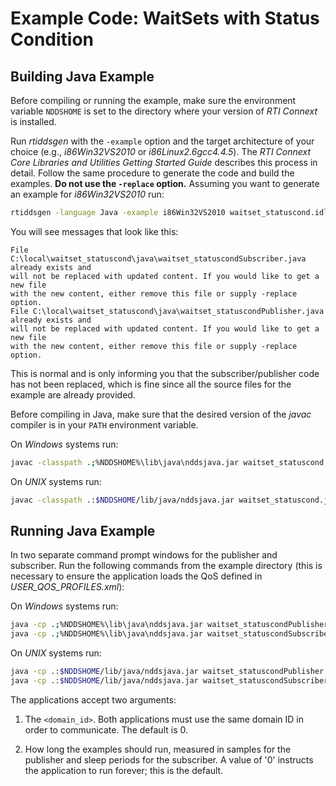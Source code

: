 # Example Code: WaitSets with Status Condition

## Building Java Example

Before compiling or running the example, make sure the environment variable
`NDDSHOME` is set to the directory where your version of *RTI Connext* is
installed.

Run *rtiddsgen* with the `-example` option and the target architecture of your
choice (e.g., *i86Win32VS2010* or *i86Linux2.6gcc4.4.5*). The *RTI Connext Core
Libraries and Utilities Getting Started Guide* describes this process in detail.
Follow the same procedure to generate the code and build the examples. **Do not
use the `-replace` option.** Assuming you want to generate an example for
*i86Win32VS2010* run:

```sh
rtiddsgen -language Java -example i86Win32VS2010 waitset_statuscond.idl
```

You will see messages that look like this:

```
File C:\local\waitset_statuscond\java\waitset_statuscondSubscriber.java already exists and
will not be replaced with updated content. If you would like to get a new file
with the new content, either remove this file or supply -replace option.
File C:\local\waitset_statuscond\java\waitset_statuscondPublisher.java already exists and
will not be replaced with updated content. If you would like to get a new file
with the new content, either remove this file or supply -replace option.
```

This is normal and is only informing you that the subscriber/publisher code has
not been replaced, which is fine since all the source files for the example are
already provided.

Before compiling in Java, make sure that the desired version of the *javac*
compiler is in your `PATH` environment variable.

On *Windows* systems run:

```sh
javac -classpath .;%NDDSHOME%\lib\java\nddsjava.jar waitset_statuscond.java waitset_statuscondSeq.java waitset_statuscondTypeSupport.java waitset_statuscondTypeCode.java waitset_statuscondDataReader.java waitset_statuscondDataWriter.java waitset_statuscondSubscriber.java waitset_statuscondPublisher.java
```

On *UNIX* systems run:

```sh
javac -classpath .:$NDDSHOME/lib/java/nddsjava.jar waitset_statuscond.java waitset_statuscondSeq.java waitset_statuscondTypeSupport.java waitset_statuscondTypeCode.java waitset_statuscondDataReader.java waitset_statuscondDataWriter.java waitset_statuscondSubscriber.java waitset_statuscondPublisher.java
```

## Running Java Example

In two separate command prompt windows for the publisher and subscriber.
Run the following commands from the example directory (this is necessary to
ensure the application loads the QoS defined in *USER_QOS_PROFILES.xml*):

On *Windows* systems run:

```sh
java -cp .;%NDDSHOME%\lib\java\nddsjava.jar waitset_statuscondPublisher  <domain_id> <samples_to_send>
java -cp .;%NDDSHOME%\lib\java\nddsjava.jar waitset_statuscondSubscriber <domain_id> <sleep_periods>
```

On *UNIX* systems run:

```sh
java -cp .:$NDDSHOME/lib/java/nddsjava.jar waitset_statuscondPublisher  <domain_id> <samples_to_send>
java -cp .:$NDDSHOME/lib/java/nddsjava.jar waitset_statuscondSubscriber <domain_id> <sleep_periods>
```

The applications accept two arguments:

1.  The `<domain_id>`. Both applications must use the same domain ID in order to
    communicate. The default is 0.

2.  How long the examples should run, measured in samples for the publisher
    and sleep periods for the subscriber. A value of '0' instructs the
    application to run forever; this is the default.
